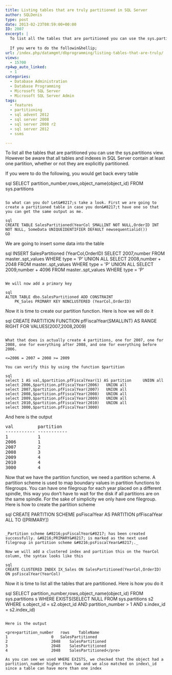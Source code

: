 ```yaml
---
title: Listing tables that are truly partitioned in SQL Server
author: SQLDenis
type: post
date: 2013-02-23T08:59:00+00:00
ID: 2007
excerpt: |
  To list all the tables that are partitioned you can use the sys.partitions view. However be aware that all tables and indexes in SQL Server contain at least one partition, whether or not they are explicitly partitioned.
  
  If you were to do the followin&hellip;
url: /index.php/datamgmt/dbprogramming/listing-tables-that-are-truly/
views:
  - 15700
rp4wp_auto_linked:
  - 1
categories:
  - Database Administration
  - Database Programming
  - Microsoft SQL Server
  - Microsoft SQL Server Admin
tags:
  - features
  - partitioning
  - sql advent 2012
  - sql server 2008
  - sql server 2008 r2
  - sql server 2012
  - ssms

---
```

To list all the tables that are partitioned you can use the sys.partitions view. However be aware that all tables and indexes in SQL Server contain at least one partition, whether or not they are explicitly partitioned.

If you were to do the following, you would get back every table

sql
SELECT partition_number,rows,object_name(object_id)
FROM sys.partitions
```

So what can you do? Let&#8217;s take a look. First we are going to create a partitioned table in case you don&#8217;t have one so that you can get the same output as me.

sql
CREATE TABLE SalesPartitioned(YearCol SMALLINT NOT NULL,OrderID INT NOT NULL, SomeData UNIQUEIDENTIFIER DEFAULT newsequentialid())
GO
```

We are going to insert some data into the table

sql
INSERT SalesPartitioned (YearCol,OrderID)
SELECT 2007,number
FROM master..spt_values
WHERE type = 'P'
UNION ALL
SELECT 2008,number + 2048
FROM master..spt_values
WHERE type = 'P'
UNION ALL
SELECT 2009,number + 4096
FROM master..spt_values
WHERE type = 'P'
```

We will now add a primary key

sql
ALTER TABLE dbo.SalesPartitioned ADD CONSTRAINT
	PK_Sales PRIMARY KEY NONCLUSTERED (YearCol,OrderID)
```

Now it is time to create our partition function. Here is how we will do it

sql
CREATE PARTITION FUNCTION pfFiscalYear(SMALLINT)
AS RANGE RIGHT FOR VALUES(2007,2008,2009)
```

What that does is actually create 4 partitions, one for 2007, one for 2008, one for everything after 2008, and one for everything before 2006.
  
<=2006 = 2007 = 2008 >= 2009

You can verify this by using the function $partition

sql
select 1 AS val,$partition.pfFiscalYear(1) AS partition	    UNION all
select 2006,$partition.pfFiscalYear(2006)	UNION all
select 2007,$partition.pfFiscalYear(2007)	UNION all
select 2008,$partition.pfFiscalYear(2008)	UNION all
select 2009,$partition.pfFiscalYear(2009)	UNION all
select 2010,$partition.pfFiscalYear(2010)	UNION all
select 3000,$partition.pfFiscalYear(3000)
```

And here is the output

<pre>val         partition
----------- -----------
1           1
2006        1
2007        2
2008        3
2009        4
2010        4
3000        4</pre>

Now that we have the partition function, we need a partition scheme. A partition scheme is used to map boundary values in partition functions to filegroups. You can have one filegroup for each year placed on a different spindle, this way you don&#8217;t have to wait for the disk if all partitions are on the same spindle. For the sake of simplicity we only have one filegroup. Here is how to create the partition scheme

sql
CREATE PARTITION SCHEME psFiscalYear
AS PARTITION pfFiscalYear ALL TO ([PRIMARY])
```

_Partition scheme &#8216;psFiscalYear&#8217; has been created successfully. &#8216;PRIMARY&#8217; is marked as the next used filegroup in partition scheme &#8216;psFiscalYear&#8217;._

Now we will add a clustered index and partition this on the YearCol column, the syntax looks like this

sql
CREATE CLUSTERED INDEX IX_Sales ON SalesPartitioned(YearCol,OrderID)
ON psFiscalYear(YearCol)
```

Now it is time to list all the tables that are partitioned. Here is how you do it

sql
SELECT partition_number,rows,object_name(object_id)
FROM sys.partitions s
WHERE EXISTS(SELECT NULL 
				FROM sys.partitions s2 
				WHERE s.object_id = s2.object_id 
				AND partition_number > 1
				AND s.index_id = s2.index_id)
```

Here is the output

<pre>partition_number	rows	TableName
1	                0	SalesPartitioned
2	                2048	SalesPartitioned
3	                2048	SalesPartitioned
4	                2048	SalesPartitioned</pre>

As you can see we used WHERE EXISTS, we checked that the object had a partition\_number higher than two and we also matched on index\_id since a table can have more than one index
